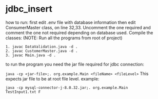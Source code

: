 # jdbc_insert
how to run:
first edit .env file with database information
then edit ConsumerMaster class, on line 32,33. Uncomment the one required and comment the one not required depending on database used.
Compile the classes: (NOTE: Run all the programs from root of project)
```
1. javac DataValidation.java -d .
2. javac CustomerMaster.java -d .
3. javac Main.java -d .
```
to run the program you need the jar file required for jdbc connection:

```java -cp <jar-file>;. org.example.Main <fileName> <fileLevel>```
This expects jar file to be at root file level.
example:

```java -cp mysql-connector-j-8.0.32.jar;. org.example.Main TestInput1.txt F```
